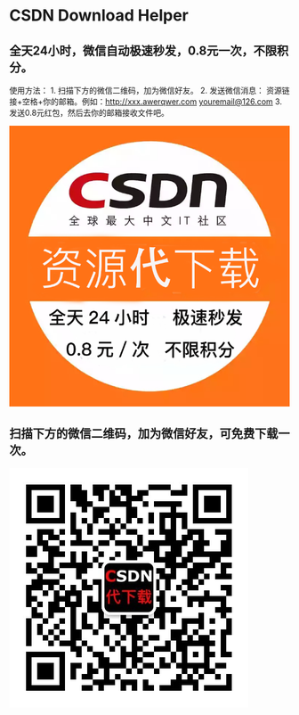 # CSDN Download Helper


## 全天24小时，微信自动极速秒发，0.8元一次，不限积分。
使用方法：
    1. 扫描下方的微信二维码，加为微信好友。
    2. 发送微信消息： 资源链接+空格+你的邮箱。例如：http://xxx.awerqwer.com youremail@126.com
    3. 发送0.8元红包，然后去你的邮箱接收文件吧。


![image](http://github.com/VictorW123/download_helper/raw/master/images/content.png)


## 扫描下方的微信二维码，加为微信好友，可免费下载一次。
![image](http://github.com/VictorW123/download_helper/raw/master/images/barcode.jpg)
